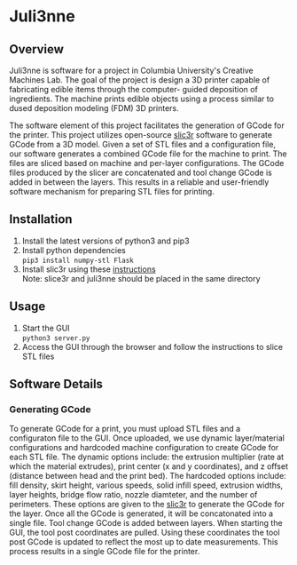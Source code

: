 # Juli3nne
## Overview
Juli3nne is software for a project in Columbia University's Creative Machines Lab. The goal of the project is design a 3D printer capable of fabricating edible items through the computer-
guided deposition of ingredients. The machine prints edible objects using a process similar to dused deposition modeling (FDM) 3D printers. 

The software element of this project facilitates the generation of GCode for the printer. This project utilizes open-source [slic3r](https://github.com/slic3r/Slic3r) software to generate GCode from a 3D model. Given a set of STL files and a configuration
file, our software generates a combined GCode file for the machine to print.
The files are sliced based on machine and per-layer configurations. The
GCode files produced by the slicer are concatenated and tool change GCode
is added in between the layers. This results in a reliable and user-friendly
software mechanism for preparing STL files for printing.

## Installation 
1. Install the latest versions of python3 and pip3
2. Install python dependencies \
`pip3 install numpy-stl Flask`
3. Install slic3r using these [instructions](https://github.com/slic3r/Slic3r#how-to-install) \
Note: slice3r and juli3nne should be placed in the same directory
## Usage
1. Start the GUI \
`python3 server.py`
2. Access the GUI through the browser and follow the instructions to slice STL files

## Software Details
### Generating GCode
To generate GCode for a print, you must upload STL files and a configuraton file to the GUI. Once uploaded, we use dynamic layer/material configurations and hardcoded machine configuration to create GCode for each STL file. The dynamic options include: the extrusion multiplier (rate at which the material extrudes), print center (x and y coordinates), and z offset (distance between head and the print bed). The hardcoded options include: fill density, skirt height, various speeds, solid infill speed, extrusion widths, layer heights, bridge flow ratio, nozzle diamteter, and the number of perimeters. These options are given to the [slic3r](https://github.com/slic3r/Slic3r) to generate the GCode for the layer. Once all the GCode is generated, it will be concatonated into a single file. Tool change GCode is added between layers. When starting the GUI, the tool post coordinates are pulled. Using these coordinates the tool post GCode is updated to reflect the most up to date measurements. This process results in a single GCode file for the printer. 

